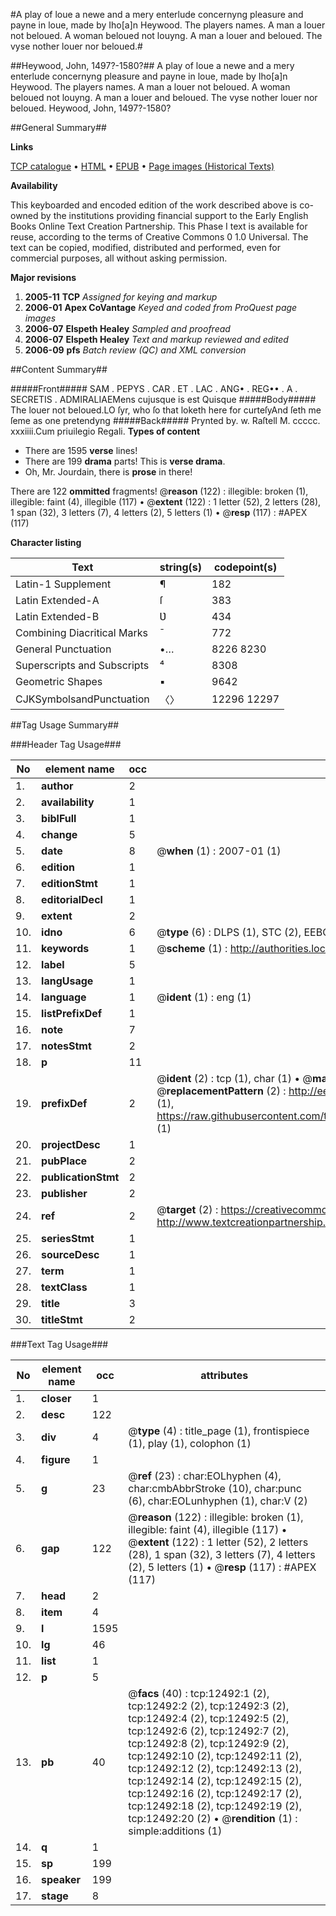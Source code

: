 #A play of loue a newe and a mery enterlude concernyng pleasure and payne in loue, made by Iho[a]n Heywood. The players names. A man a louer not beloued. A woman beloued not louyng. A man a louer and beloued. The vyse nother louer nor beloued.#

##Heywood, John, 1497?-1580?##
A play of loue a newe and a mery enterlude concernyng pleasure and payne in loue, made by Iho[a]n Heywood. The players names. A man a louer not beloued. A woman beloued not louyng. A man a louer and beloued. The vyse nother louer nor beloued.
Heywood, John, 1497?-1580?

##General Summary##

**Links**

[TCP catalogue](http://www.ota.ox.ac.uk/tcp/)  • 
[HTML](http://tei.it.ox.ac.uk/tcp/Texts-HTML/free/A03/A03179.html)  • 
[EPUB](http://tei.it.ox.ac.uk/tcp/Texts-EPUB/free/A03/A03179.epub) • 
[Page images (Historical Texts)](https://data.historicaltexts.jisc.ac.uk/view?pubId=eebo-99847456e&pageId=eebo-99847456e-12492-1)

**Availability**

This keyboarded and encoded edition of the
	       work described above is co-owned by the institutions
	       providing financial support to the Early English Books
	       Online Text Creation Partnership. This Phase I text is
	       available for reuse, according to the terms of Creative
	       Commons 0 1.0 Universal. The text can be copied,
	       modified, distributed and performed, even for
	       commercial purposes, all without asking permission.

**Major revisions**

1. __2005-11__ __TCP__ *Assigned for keying and markup*
1. __2006-01__ __Apex CoVantage__ *Keyed and coded from ProQuest page images*
1. __2006-07__ __Elspeth Healey__ *Sampled and proofread*
1. __2006-07__ __Elspeth Healey__ *Text and markup reviewed and edited*
1. __2006-09__ __pfs__ *Batch review (QC) and XML conversion*

##Content Summary##

#####Front#####
 SAM . PEPYS . CAR . ET . LAC . ANG• . REG•• . A . SECRETIS . ADMIRALIAEMens cujusque is est Quisque
#####Body#####
The louer not beloued.LO ſyr, who ſo that loketh here for curteſyAnd ſeth me ſeme as one pretendyng 
#####Back#####
Prynted by. w. Raſtell M. ccccc. xxxiiii.Cum priuilegio Regali.
**Types of content**

  * There are 1595 **verse** lines!
  * There are 199 **drama** parts! This is **verse drama**.
  * Oh, Mr. Jourdain, there is **prose** in there!

There are 122 **ommitted** fragments! 
 @__reason__ (122) : illegible: broken (1), illegible: faint (4), illegible (117)  •  @__extent__ (122) : 1 letter (52), 2 letters (28), 1 span (32), 3 letters (7), 4 letters (2), 5 letters (1)  •  @__resp__ (117) : #APEX (117)

**Character listing**


|Text|string(s)|codepoint(s)|
|---|---|---|
|Latin-1 Supplement|¶|182|
|Latin Extended-A|ſ|383|
|Latin Extended-B|Ʋ|434|
|Combining             Diacritical Marks|̄|772|
|General Punctuation|•…|8226 8230|
|Superscripts             and Subscripts|⁴|8308|
|Geometric Shapes|▪|9642|
|CJKSymbolsandPunctuation|〈〉|12296 12297|

##Tag Usage Summary##

###Header Tag Usage###

|No|element name|occ|attributes|
|---|---|---|---|
|1.|__author__|2||
|2.|__availability__|1||
|3.|__biblFull__|1||
|4.|__change__|5||
|5.|__date__|8| @__when__ (1) : 2007-01 (1)|
|6.|__edition__|1||
|7.|__editionStmt__|1||
|8.|__editorialDecl__|1||
|9.|__extent__|2||
|10.|__idno__|6| @__type__ (6) : DLPS (1), STC (2), EEBO-CITATION (1), PROQUEST (1), VID (1)|
|11.|__keywords__|1| @__scheme__ (1) : http://authorities.loc.gov/ (1)|
|12.|__label__|5||
|13.|__langUsage__|1||
|14.|__language__|1| @__ident__ (1) : eng (1)|
|15.|__listPrefixDef__|1||
|16.|__note__|7||
|17.|__notesStmt__|2||
|18.|__p__|11||
|19.|__prefixDef__|2| @__ident__ (2) : tcp (1), char (1)  •  @__matchPattern__ (2) : ([0-9\-]+):([0-9IVX]+) (1), (.+) (1)  •  @__replacementPattern__ (2) : http://eebo.chadwyck.com/downloadtiff?vid=$1&page=$2 (1), https://raw.githubusercontent.com/textcreationpartnership/Texts/master/tcpchars.xml#$1 (1)|
|20.|__projectDesc__|1||
|21.|__pubPlace__|2||
|22.|__publicationStmt__|2||
|23.|__publisher__|2||
|24.|__ref__|2| @__target__ (2) : https://creativecommons.org/publicdomain/zero/1.0/ (1), http://www.textcreationpartnership.org/docs/. (1)|
|25.|__seriesStmt__|1||
|26.|__sourceDesc__|1||
|27.|__term__|1||
|28.|__textClass__|1||
|29.|__title__|3||
|30.|__titleStmt__|2||


###Text Tag Usage###

|No|element name|occ|attributes|
|---|---|---|---|
|1.|__closer__|1||
|2.|__desc__|122||
|3.|__div__|4| @__type__ (4) : title_page (1), frontispiece (1), play (1), colophon (1)|
|4.|__figure__|1||
|5.|__g__|23| @__ref__ (23) : char:EOLhyphen (4), char:cmbAbbrStroke (10), char:punc (6), char:EOLunhyphen (1), char:V (2)|
|6.|__gap__|122| @__reason__ (122) : illegible: broken (1), illegible: faint (4), illegible (117)  •  @__extent__ (122) : 1 letter (52), 2 letters (28), 1 span (32), 3 letters (7), 4 letters (2), 5 letters (1)  •  @__resp__ (117) : #APEX (117)|
|7.|__head__|2||
|8.|__item__|4||
|9.|__l__|1595||
|10.|__lg__|46||
|11.|__list__|1||
|12.|__p__|5||
|13.|__pb__|40| @__facs__ (40) : tcp:12492:1 (2), tcp:12492:2 (2), tcp:12492:3 (2), tcp:12492:4 (2), tcp:12492:5 (2), tcp:12492:6 (2), tcp:12492:7 (2), tcp:12492:8 (2), tcp:12492:9 (2), tcp:12492:10 (2), tcp:12492:11 (2), tcp:12492:12 (2), tcp:12492:13 (2), tcp:12492:14 (2), tcp:12492:15 (2), tcp:12492:16 (2), tcp:12492:17 (2), tcp:12492:18 (2), tcp:12492:19 (2), tcp:12492:20 (2)  •  @__rendition__ (1) : simple:additions (1)|
|14.|__q__|1||
|15.|__sp__|199||
|16.|__speaker__|199||
|17.|__stage__|8||
